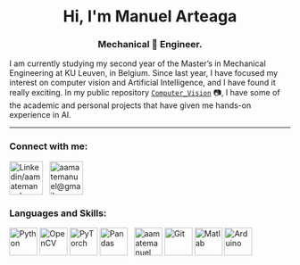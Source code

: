 <!-- PERSONAL INFORMATION -->
<!-- EMOJIS: https://unicode.org/emoji/charts/full-emoji-list.html -->

<h1 align="center">Hi, I'm Manuel Arteaga</h1>
<h3 align="center">Mechanical &#x1F916;  Engineer.  </h3>

I am currently studying my second year of the Master’s in Mechanical Engineering at KU Leuven, in Belgium. Since last year, I have focused my interest on computer vision and Artificial Intelligence, and I have found it really exciting. In my public repository [`Computer_Vision`](https://github.com/aamatemanuel/Computer_Vision) &#x1F4F7;, I have some of the academic and personal projects that have given me hands-on experience in AI.

---
<!-- CONNECTION -->
<h3 align="left">Connect with me:</h3>
<a href="https://www.linkedin.com/in/manuel-arteaga-amate/" target="blank"><img align="center" src="https://cdn.jsdelivr.net/gh/devicons/devicon/icons/linkedin/linkedin-original.svg" alt="Linkedin/aamatemanuel" height="60" width="60" /></a>
&nbsp;
<a href="mailto:aamatemanuel@gmail.com" target="blank"><img align="center" src="https://upload.wikimedia.org/wikipedia/commons/7/7e/Gmail_icon_%282020%29.svg" alt="aamatemanuel@gmail.com" height="60" width="60" /></a>

<!-- LANGUAGES AND SKILLS -->
<h3 align="left">Languages and Skills:</h3>
<a href="https://www.python.org/" target="blank"><img align="center" src="https://cdn.jsdelivr.net/gh/devicons/devicon/icons/python/python-original.svg" alt="Python" height="50" width="50" /></a>
<a href="https://docs.opencv.org/4.x/" target="blank"><img align="center" src="https://cdn.jsdelivr.net/gh/devicons/devicon/icons/opencv/opencv-original.svg" alt="OpenCV" height="50" width="50" /></a>
<a href="https://pytorch.org/" target="blank"><img align="center" src="https://cdn.jsdelivr.net/gh/devicons/devicon/icons/pytorch/pytorch-original.svg" alt="PyTorch" height="50" width="50" /></a>
<a href="https://pandas.pydata.org/" target="blank"><img align="center" src="https://cdn.jsdelivr.net/gh/devicons/devicon/icons/pandas/pandas-original.svg" alt="Pandas" height="50" width="50" /></a>
&nbsp;
<a href="https://git-scm.com/" target="blank"><img align="center" src="https://cdn.jsdelivr.net/gh/devicons/devicon/icons/git/git-original.svg" alt="aamatemanuel" height="50" width="50" /></a>
<a href="https://www.linux.org/" target="blank"><img align="center" src="https://cdn.jsdelivr.net/gh/devicons/devicon/icons/linux/linux-original.svg" alt="Git" height="50" width="50" /></a> 
<a href="https://nl.mathworks.com/products/matlab.html" target="blank"><img align="center" src="https://cdn.jsdelivr.net/gh/devicons/devicon/icons/matlab/matlab-original.svg" alt="Matlab" height="50" width="50" /></a>
<a href="https://www.arduino.cc/" target="blank"><img align="center" src="https://cdn.jsdelivr.net/gh/devicons/devicon/icons/arduino/arduino-original.svg" alt="Arduino" height="50" width="50" /></a>


